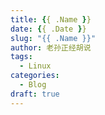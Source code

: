 ```yaml
---
title: {{ .Name }}
date: {{ .Date }}
slug: "{{ .Name }}"
author: 老孙正经胡说
tags:
  - Linux
categories:
  - Blog
draft: true
---
```


